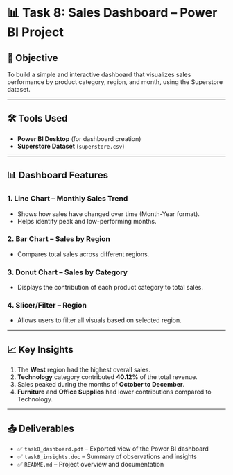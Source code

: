 # 📊 Task 8: Sales Dashboard – Power BI Project

## 📁 Objective
To build a simple and interactive dashboard that visualizes sales performance by product category, region, and month, using the Superstore dataset.

---

## 🛠️ Tools Used
- **Power BI Desktop** (for dashboard creation)
- **Superstore Dataset** (`superstore.csv`)

---

## 📊 Dashboard Features

### 1. **Line Chart** – Monthly Sales Trend
- Shows how sales have changed over time (Month-Year format).
- Helps identify peak and low-performing months.

### 2. **Bar Chart** – Sales by Region
- Compares total sales across different regions.

### 3. **Donut Chart** – Sales by Category
- Displays the contribution of each product category to total sales.

### 4. **Slicer/Filter** – Region
- Allows users to filter all visuals based on selected region.

---

## 📈 Key Insights

1. The **West** region had the highest overall sales.
2. **Technology** category contributed **40.12%** of the total revenue.
3. Sales peaked during the months of **October to December**.
4. **Furniture** and **Office Supplies** had lower contributions compared to Technology.

---

## 📤 Deliverables

- ✅ `task8_dashboard.pdf` – Exported view of the Power BI dashboard
- ✅ `task8_insights.doc` – Summary of observations and insights
- ✅ `README.md` – Project overview and documentation
